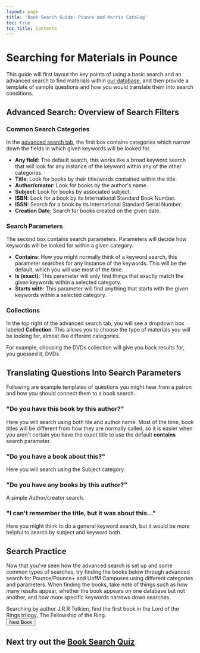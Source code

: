 ```yaml
---
layout: page
title: 'Book Search Guide: Pounce and Morris Catalog'
toc: true
toc_title: Contents
---
```


<style>
    .hide{
    display: none;
}
</style>

# Searching for Materials in Pounce
This guide will first layout the key points of using a basic search and an advanced search to find materials within [our database](https://primo.lib.umn.edu/primo-explore/search?vid=MORRIS&lang=en_US&sortby=rank&tab=default_tab), and then provide a template of sample
questions and how you would translate them into search conditions.  

## Advanced Search: Overview of Search Filters  
### Common Search Categories  
In the [advanced search tab](https://primo.lib.umn.edu/primo-explore/search?vid=MORRIS&lang=en_US&sortby=rank&tab=default_tab&mode=advanced), the first box contains categories which narrow down the fields in which given keywords will be looked for.  
- **Any field**: The default search, this works like a broad keyword search that will look for any instance of the keyword within any of the other categories.
- **Title**: Look for books by their title/words contained within the title.
- **Author/creator**: Look for books by the author's name.
- **Subject**: Look for books by associated subject.
- **ISBN**: Look for a book by its International Standard Book Number.
- **ISSN**: Search for a book by its International Standard Serial Number.
- **Creation Date**: Search for books created on the given date.  

### Search Parameters  
The second box contains search parameters. Parameters will decide how keywords will be looked for within a given category.  
- **Contains**: How you might normally think of a keyword search, this parameter searches for any instance of the keywords. This will be the default, which you will use most of the time.
- **Is (exact)**: This parameter will only find things that exactly match the given keywords within a selected category.
- **Starts with**: This parameter will find anything that starts with the given keywords within a selected category.  

### Collections
In the top right of the advanced search tab, you will see a dropdown box labeled **Collection**. This allows you to choose the type of materials you will be looking for, almost like different categories.

For example, choosing the DVDs collection will give you back results for, you guessed it, DVDs.


## Translating Questions Into Search Parameters  
Following are example templates of questions you might hear from a patron and how you should connect them to a book search.  
### "Do you have this book by this author?"  
Here you will search using both tile and author name. Most of the time, book titles will be different from how they are normally called, so it is easier
when you aren't certain you have the exact title to use the default **contains** search parameter.  

### "Do you have a book about this?"  
Here you will search using the Subject category.  

### "Do you have any books by this author?"  
A simple Author/creator search.  

### "I can't remember the title, but it was about this..."  
Here you might think to do a general keyword search, but it would be more helpful to search by subject and keyword both.  

## Search Practice
Now that you've seen how the advanced search is set up and some common types of searches, try finding the books below through advanced search for Pounce/Pounce+ and UofM Campuses using different categories and parameters. When finding the books, take note of things such as how many results appear, whether the book appears on one database but not another, and how more specific keywords narrows down searches.

<div id='start'>Searching by author J.R.R Tolkien, find the first book in the Lord of the Rings trilogy, The Fellowship of the Ring.</div>
<button onclick="show('next1')">Next Book</button>
<div id='next1' class="hide">
    <br />Using a keyword search with at most two keywords, find the book "China and the West: Music, Representation, and Reception".<br />
    <button onclick="show('next2')">Next Book</button>
    <div id='next2' class="hide">
        <br />Find a book related to rhetoric that was created in 1978 and has been published by the Cornell University Press.
    </div>
</div>

## Next try out the [Book Search Quiz](quiz.md)

<script>
function show(id) {
    var myDiv = document.getElementById(id);
    myDiv.classList.toggle("hide");
}
</script>
